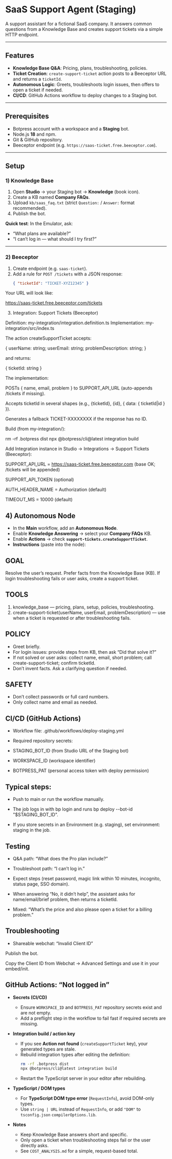 # SaaS Support Agent (Staging)

A support assistant for a fictional SaaS company. It answers common questions from a Knowledge Base and creates support tickets via a simple HTTP endpoint.

---

## Features

- **Knowledge Base Q&A**: Pricing, plans, troubleshooting, policies.
- **Ticket Creation**: `create-support-ticket` action posts to a Beeceptor URL and returns a `ticketId`.
- **Autonomous Logic**: Greets, troubleshoots login issues, then offers to open a ticket if needed.
- **CI/CD**: GitHub Actions workflow to deploy changes to a Staging bot.

---

## Prerequisites

- Botpress account with a workspace and a **Staging** bot.
- Node.js **18** and npm.
- Git & GitHub repository.
- Beeceptor endpoint (e.g. `https://saas-ticket.free.beeceptor.com`).

---

## Setup

### 1) Knowledge Base

1. Open **Studio** → your Staging bot → **Knowledge** (book icon).
2. Create a KB named **Company FAQs**.
3. Upload `kb/saas_faq.txt` (strict `Question:` / `Answer:` format recommended).
4. Publish the bot.

**Quick test**: In the Emulator, ask:

- “What plans are available?”
- “I can’t log in — what should I try first?”

---

### 2) Beeceptor

1. Create endpoint (e.g. `saas-ticket`).
2. Add a rule for `POST /tickets` with a JSON response:
   ```json
   { "ticketId": "TICKET-XYZ12345" }
   ```

Your URL will look like:

https://saas-ticket.free.beeceptor.com/tickets

3. Integration: Support Tickets (Beeceptor)

Definition: my-integration/integration.definition.ts
Implementation: my-integration/src/index.ts

The action createSupportTicket accepts:

{
userName: string;
userEmail: string;
problemDescription: string;
}

and returns:

{ ticketId: string }

The implementation:

POSTs { name, email, problem } to SUPPORT_API_URL (auto-appends /tickets if missing).

Accepts ticketId in several shapes (e.g., {ticketId}, {id}, { data: { ticketId|id } }).

Generates a fallback TICKET-XXXXXXXX if the response has no ID.

Build (from my-integration/):

rm -rf .botpress dist
npx @botpress/cli@latest integration build

Add Integration instance in Studio → Integrations → Support Tickets (Beeceptor):

SUPPORT_API_URL = https://saas-ticket.free.beeceptor.com (base OK; /tickets will be appended)

SUPPORT_API_TOKEN (optional)

AUTH_HEADER_NAME = Authorization (default)

TIMEOUT_MS = 10000 (default)

## 4) Autonomous Node

- In the **Main** workflow, add an **Autonomous Node**.
- Enable **Knowledge Answering** → select your **Company FAQs** KB.
- Enable **Actions** → check **`support-tickets.createSupportTicket`**.
- **Instructions** (paste into the node):

## GOAL

Resolve the user’s request. Prefer facts from the Knowledge Base (KB). If login troubleshooting fails or user asks, create a support ticket.

## TOOLS

1. knowledge_base — pricing, plans, setup, policies, troubleshooting.
2. create-support-ticket(userName, userEmail, problemDescription) — use when a ticket is requested or after troubleshooting fails.

## POLICY

- Greet briefly.
- For login issues: provide steps from KB, then ask “Did that solve it?”
- If not solved or user asks: collect name, email, short problem; call create-support-ticket; confirm ticketId.
- Don’t invent facts. Ask a clarifying question if needed.

## SAFETY

- Don’t collect passwords or full card numbers.
- Only collect name and email as needed.

## CI/CD (GitHub Actions)

- Workflow file: .github/workflows/deploy-staging.yml

- Required repository secrets:

- STAGING_BOT_ID (from Studio URL of the Staging bot)

- WORKSPACE_ID (workspace identifier)

- BOTPRESS_PAT (personal access token with deploy permission)

## Typical steps:

- Push to main or run the workflow manually.

- The job logs in with bp login and runs bp deploy --bot-id "$STAGING_BOT_ID".

- If you store secrets in an Environment (e.g. staging), set environment: staging in the job.

## Testing

- Q&A path: “What does the Pro plan include?”

- Troubleshoot path: “I can’t log in.”

- Expect steps (reset password, magic link within 10 minutes, incognito, status page, SSO domain).

- When answering “No, it didn’t help”, the assistant asks for name/email/brief problem, then returns a ticketId.

- Mixed: “What’s the price and also please open a ticket for a billing problem.”

## Troubleshooting

- Shareable webchat: “Invalid Client ID”

Publish the bot.

Copy the Client ID from Webchat → Advanced Settings and use it in your embed/init.

## GitHub Actions: “Not logged in”

- **Secrets (CI/CD)**

  - Ensure `WORKSPACE_ID` and `BOTPRESS_PAT` repository secrets exist and are not empty.
  - Add a preflight step in the workflow to fail fast if required secrets are missing.

- **Integration build / action key**

  - If you see **Action not found** (`createSupportTicket` key), your generated types are stale.
  - Rebuild integration types after editing the definition:
    ```bash
    rm -rf .botpress dist
    npx @botpress/cli@latest integration build
    ```
  - Restart the TypeScript server in your editor after rebuilding.

- **TypeScript / DOM types**

  - For **TypeScript DOM type error** (`RequestInfo`), avoid DOM-only types.
  - Use `string | URL` instead of `RequestInfo`, or add `"DOM"` to `tsconfig.json` `compilerOptions.lib`.

- **Notes**
  - Keep Knowledge Base answers short and specific.
  - Only open a ticket when troubleshooting steps fail or the user directly asks.
  - See `COST_ANALYSIS.md` for a simple, request-based total.
